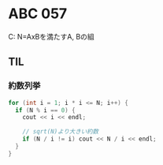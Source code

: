 # ABC 057

C:  N=AxBを満たすA, Bの組  

## TIL
### 約数列挙
```cpp
for (int i = 1; i * i <= N; i++) {
  if (N % i == 0) {
    cout << i << endl;

    // sqrt(N)より大きい約数
    if (N / i != i) cout << N / i << endl;
  }
}
```
